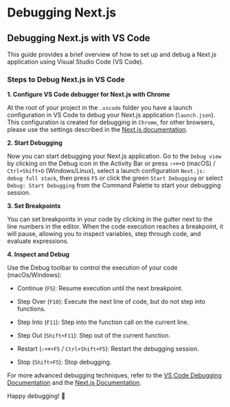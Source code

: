 # Debugging Next.js

## Debugging Next.js with VS Code

This guide provides a brief overview of how to set up and debug a Next.js application using Visual Studio Code (VS Code).

### Steps to Debug Next.js in VS Code

**1. Configure VS Code debugger for Next.js with Chrome**

At the root of your project in the `.vscode` folder you have a launch configuration in VS Code to debug your Next.js application (`launch.json`). This configuration is created for debugging in `Chrome`, for other browsers, please use the settings described in the [Next.js documentation](https://nextjs.org/docs/app/building-your-application/configuring/debugging#debugging-with-vs-code).

**2. Start Debugging**

Now you can start debugging your Next.js application. Go to the `Debug view` by clicking on the Debug icon in the Activity Bar or press `⇧+⌘+D` (macOS) / `Ctrl+Shift+D` (Windows/Linux), select a launch configuration `Next.js: debug full stack`, then press `F5` or click the green `Start Debugging` or select `Debug: Start Debugging` from the Command Palette to start your debugging session.

**3. Set Breakpoints**

You can set breakpoints in your code by clicking in the gutter next to the line numbers in the editor. When the code execution reaches a breakpoint, it will pause, allowing you to inspect variables, step through code, and evaluate expressions.

**4. Inspect and Debug**

Use the Debug toolbar to control the execution of your code (macOs/Windows):

- Continue (`F5`): Resume execution until the next breakpoint.

- Step Over (`F10`): Execute the next line of code, but do not step into functions.

- Step Into (`F11`): Step into the function call on the current line.

- Step Out (`Shift+F11`): Step out of the current function.

- Restart (`⇧+⌘+F5` / `Ctrl+Shift+F5`): Restart the debugging session.

- Stop (`Shift+F5`): Stop debugging.

For more advanced debugging techniques, refer to the [VS Code Debugging Documentation](https://code.visualstudio.com/docs/editor/debugging) and the [Next.js Documentation](https://nextjs.org/docs/app/building-your-application/configuring/debugging).

Happy debugging! 🚀
